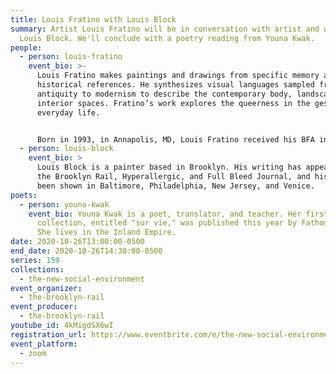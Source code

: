 ```yaml
---
title: Louis Fratino with Louis Block
summary: Artist Louis Fratino will be in conversation with artist and writer
  Louis Block. We'll conclude with a poetry reading from Youna Kwak.
people:
  - person: louis-fratino
    event_bio: >-
      Louis Fratino makes paintings and drawings from specific memory and art
      historical references. He synthesizes visual languages sampled from
      antiquity to modernism to describe the contemporary body, landscape, and
      interior spaces. Fratino’s work explores the queerness in the gestures of
      everyday life.


      Born in 1993, in Annapolis, MD, Louis Fratino received his BFA in Painting with concentration in Illustration from the Maryland Institute College of Art, Baltimore, MD in 2015. He is a recipient of a Fulbright Research Fellowship in Painting, Berlin (2015-16) and a Yale Norfolk Painting Fellowship, Norfolk, CT in 2014. Fratino lives and works in Brooklyn, NY. The artist's first institutional solo exhibition, curated by Jared Ledesma, will open at the Des Moines Art Center in November 2021.
  - person: louis-block
    event_bio: >
      Louis Block is a painter based in Brooklyn. His writing has appeared in
      the Brooklyn Rail, Hyperallergic, and Full Bleed Journal, and his work has
      been shown in Baltimore, Philadelphia, New Jersey, and Venice.
poets:
  - person: youna-kwak
    event_bio: Youna Kwak is a poet, translator, and teacher. Her first poetry
      collection, entitled "sur vie," was published this year by Fathom Books.
      She lives in the Inland Empire.
date: 2020-10-26T13:00:00-0500
end_date: 2020-10-26T14:30:00-0500
series: 159
collections:
  - the-new-social-environment
event_organizer:
  - the-brooklyn-rail
event_producer:
  - the-brooklyn-rail
youtube_id: 4kMigdSX6wI
registration_url: https://www.eventbrite.com/e/the-new-social-environment-159-louis-fratino-tickets-126269480415
event_platform:
  - zoom
---
```

